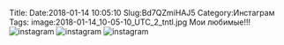 Title:
Date:2018-01-14 10:05:10
Slug:Bd7QZmiHAJ5
Category:Инстаграм
Tags:
image:2018-01-14_10-05-10_UTC_2_tntl.jpg
Мои любимые!!!
![instagram]({attach}images/2018-01-14_10-05-10_UTC_2.jpg)
![instagram]({attach}images/2018-01-14_10-05-10_UTC_1.jpg)
![instagram]({attach}images/2018-01-14_10-05-10_UTC_3.jpg)
